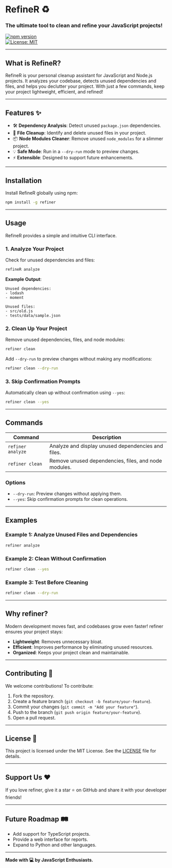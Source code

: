 # **RefineR** ♻️

### The ultimate tool to clean and refine your JavaScript projects!

[![npm version](https://img.shields.io/npm/v/refiner.svg?style=flat-square)](https://www.npmjs.com/package/refiner-cli)  
[![License: MIT](https://img.shields.io/badge/License-MIT-blue.svg?style=flat-square)](https://opensource.org/licenses/MIT)

---

## **What is RefineR?**

RefineR is your personal cleanup assistant for JavaScript and Node.js projects. It analyzes your codebase, detects unused dependencies and files, and helps you declutter your project. With just a few commands, keep your project lightweight, efficient, and refined!

---

## **Features** ✨

- 🛠 **Dependency Analysis**: Detect unused `package.json` dependencies.
- 📂 **File Cleanup**: Identify and delete unused files in your project.
- 📦 **Node Modules Cleaner**: Remove unused `node_modules` for a slimmer project.
- 💡 **Safe Mode**: Run in a `--dry-run` mode to preview changes.
- ⚡ **Extensible**: Designed to support future enhancements.

---

## **Installation**

Install RefineR globally using npm:

```bash
npm install -g refiner
```

---

## **Usage**

RefineR provides a simple and intuitive CLI interface.

### **1. Analyze Your Project**

Check for unused dependencies and files:

```bash
refineR analyze
```

**Example Output**:

```
Unused dependencies:
- lodash
- moment

Unused files:
- src/old.js
- tests/data/sample.json
```

### **2. Clean Up Your Project**

Remove unused dependencies, files, and node modules:

```bash
refiner clean
```

Add `--dry-run` to preview changes without making any modifications:

```bash
refiner clean --dry-run
```

### **3. Skip Confirmation Prompts**

Automatically clean up without confirmation using `--yes`:

```bash
refiner clean --yes
```

---

## **Commands**

| Command           | Description                                          |
| ----------------- | ---------------------------------------------------- |
| `refiner analyze` | Analyze and display unused dependencies and files.   |
| `refiner clean`   | Remove unused dependencies, files, and node modules. |

### **Options**

- `--dry-run`: Preview changes without applying them.
- `--yes`: Skip confirmation prompts for clean operations.

---

## **Examples**

### **Example 1: Analyze Unused Files and Dependencies**

```bash
refiner analyze
```

### **Example 2: Clean Without Confirmation**

```bash
refiner clean --yes
```

### **Example 3: Test Before Cleaning**

```bash
refiner clean --dry-run
```

---

## **Why refiner?**

Modern development moves fast, and codebases grow even faster! refiner ensures your project stays:

- **Lightweight**: Removes unnecessary bloat.
- **Efficient**: Improves performance by eliminating unused resources.
- **Organized**: Keeps your project clean and maintainable.

---

## **Contributing** 🤝

We welcome contributions! To contribute:

1. Fork the repository.
2. Create a feature branch (`git checkout -b feature/your-feature`).
3. Commit your changes (`git commit -m "Add your feature"`).
4. Push to the branch (`git push origin feature/your-feature`).
5. Open a pull request.

---

## **License** 📜

This project is licensed under the MIT License. See the [LICENSE](https://github.com/hemanth0525/refiner-cli?tab=MIT-1-ov-file) file for details.

---

## **Support Us** ❤️

If you love refiner, give it a star ⭐ on GitHub and share it with your developer friends!

---

## **Future Roadmap** 🛤

- Add support for TypeScript projects.
- Provide a web interface for reports.
- Expand to Python and other languages.

---

**Made with 💻 by JavaScript Enthusiasts.**
